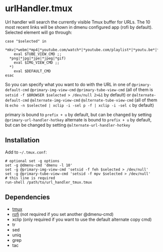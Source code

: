 # urlHandler.tmux

Url handler will search the currently visible Tmux buffer for URLs.
The 10 most recent links will be shown in dmenu configured app (rofi by default).
Selected element will go through:
```
case "$selected" in
  *mkv|*webm|*mp4|*youtube.com/watch*|*youtube.com/playlist*|*youtu.be*|*hooktube.com*|*bitchute.com*|*videos.lukesmith.xyz*)
    eval $TUBE_VIEW_CMD ;;
  *png|*jpg|*jpe|*jpeg|*gif)
    eval $IMG_VIEW_CMD ;;
  *)
    eval $DEFAULT_CMD
esac
```
So you can specify what you want to do with the URL in one of
`@primary-default-cmd` `@primary-img-view-cmd` `@primary-tube-view-cmd` (all of them is `setsid -f $BROWSER $selected > /dev/null 2>&1` by default)
or
`@alternate-default-cmd` `@alternate-img-view-cmd` `@alternate-tube-view-cmd` (all of them is `echo -n $selected | xclip -i -sel p -f | xclip -i -sel c` by default)

primary is bound to `prefix + u` by default, but can be changed by setting `@primary-url-handler-hotkey`
alternate is bound to `prefix + u` by default, but can be changed by setting `@alternate-url-handler-hotkey`

## Installation

Add to `~/.tmux.conf`:
```
# optional set -g options
set -g @dmenu-cmd 'dmenu -l 10'
set -g @primary-img-view-cmd 'setsid -f feh $selected > /dev/null'
set -g @primary-tube-view-cmd 'setsid -f mpv $selected > /dev/null'
# this line is required
run-shell /path/to/url_handler_tmux.tmux
```

## Dependencies

- [tmux](https://github.com/tmux/tmux)
- [rofi](https://github.com/davatorium/rofi) (not required if you set another @dmenu-cmd)
- xclip (only required if you want to use the default alternate copy cmd)
- tr
- sed
- uniq
- grep
- tac
